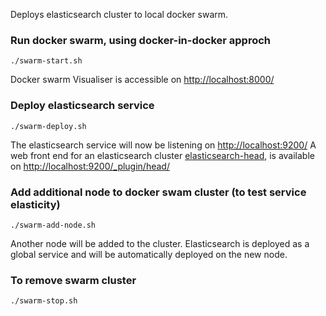 Deploys elasticsearch cluster to local docker swarm.

### Run docker swarm, using docker-in-docker approch

`./swarm-start.sh`

Docker swarm Visualiser is accessible on [http://localhost:8000/](http://localhost:8000/)

### Deploy elasticsearch service

`./swarm-deploy.sh`

The elasticsearch service will now be listening on [http://localhost:9200/](http://localhost:9200/)
A web front end for an elasticsearch cluster [elasticsearch-head](https://github.com/mobz/elasticsearch-head), is available on [http://localhost:9200/_plugin/head/](http://localhost:9200/_plugin/head/)


### Add additional node to docker swam cluster (to test service elasticity)

`./swarm-add-node.sh`

Another node will be added to the cluster. Elasticsearch is deployed as a global service and will be automatically deployed on the new node.

### To remove swarm cluster

`./swarm-stop.sh`
